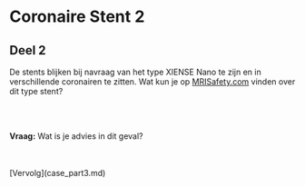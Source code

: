 # Coronaire Stent 2

## Deel 2

De stents blijken bij navraag van het type XIENSE Nano te zijn en in
verschillende coronairen te zitten. Wat kun je op
[MRISafety.com](http://www.mrisafety.com) vinden over dit type stent?

<br>
<br>

**Vraag:** Wat is je advies in dit geval?

<br>
<br>
[Vervolg](case_part3.md)

